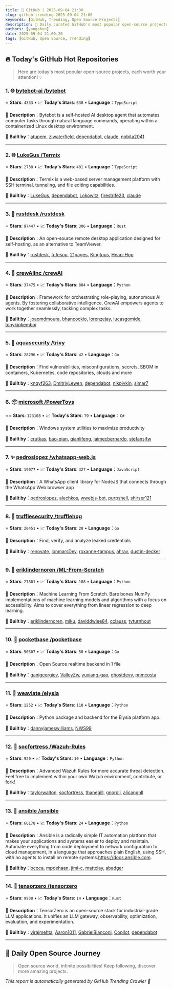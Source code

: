 ```yaml
---
title: 🚀 GitHub | 2025-09-04 21:00
slug: github-trending-2025-09-04 21:00
keywords: [GitHub, Trending, Open Source Projects]
description: 🌟 Daily curated GitHub's most popular open-source projects to help you stay on the pulse of technology!
authors: [yangshun]
date: 2025-09-04 21:00:20
tags: [GitHub, Open Source, Trending]
---
```


## 🔥 Today's GitHub Hot Repositories

> Here are today's most popular open-source projects, each worth your attention! 💡

### 1. 🌐 [bytebot-ai /bytebot](https://github.com/bytebot-ai/bytebot)

⭐ **Stars**: `4333`   •   📈 **Today's Stars**: `638`   •   **Language**：`TypeScript`

📝 **Description**：Bytebot is a self-hosted AI desktop agent that automates computer tasks through natural language commands, operating within a containerized Linux desktop environment.

🤝 **Built by**：[atupem](https://github.com/atupem), [zlwaterfield](https://github.com/zlwaterfield), [dependabot](https://github.com/dependabot), [claude](https://github.com/claude), [nobita2041](https://github.com/nobita2041)

---

### 2. 🌐 [LukeGus /Termix](https://github.com/LukeGus/Termix)

⭐ **Stars**: `2738`   •   📈 **Today's Stars**: `401`   •   **Language**：`TypeScript`

📝 **Description**：Termix is a web-based server management platform with SSH terminal, tunneling, and file editing capabilities.

🤝 **Built by**：[LukeGus](https://github.com/LukeGus), [dependabot](https://github.com/dependabot), [Lokowitz](https://github.com/Lokowitz), [firestrife23](https://github.com/firestrife23), [claude](https://github.com/claude)

---

### 3. 🦀 [rustdesk /rustdesk](https://github.com/rustdesk/rustdesk)

⭐ **Stars**: `97447`   •   📈 **Today's Stars**: `306`   •   **Language**：`Rust`

📝 **Description**：An open-source remote desktop application designed for self-hosting, as an alternative to TeamViewer.

🤝 **Built by**：[rustdesk](https://github.com/rustdesk), [fufesou](https://github.com/fufesou), [21pages](https://github.com/21pages), [Kingtous](https://github.com/Kingtous), [Heap-Hop](https://github.com/Heap-Hop)

---

### 4. 🐍 [crewAIInc /crewAI](https://github.com/crewAIInc/crewAI)

⭐ **Stars**: `37475`   •   📈 **Today's Stars**: `804`   •   **Language**：`Python`

📝 **Description**：Framework for orchestrating role-playing, autonomous AI agents. By fostering collaborative intelligence, CrewAI empowers agents to work together seamlessly, tackling complex tasks.

🤝 **Built by**：[joaomdmoura](https://github.com/joaomdmoura), [bhancockio](https://github.com/bhancockio), [lorenzejay](https://github.com/lorenzejay), [lucasgomide](https://github.com/lucasgomide), [tonykipkemboi](https://github.com/tonykipkemboi)

---

### 5. 🚦 [aquasecurity /trivy](https://github.com/aquasecurity/trivy)

⭐ **Stars**: `28296`   •   📈 **Today's Stars**: `42`   •   **Language**：`Go`

📝 **Description**：Find vulnerabilities, misconfigurations, secrets, SBOM in containers, Kubernetes, code repositories, clouds and more

🤝 **Built by**：[knqyf263](https://github.com/knqyf263), [DmitriyLewen](https://github.com/DmitriyLewen), [dependabot](https://github.com/dependabot), [nikpivkin](https://github.com/nikpivkin), [simar7](https://github.com/simar7)

---

### 6. 📦 [microsoft /PowerToys](https://github.com/microsoft/PowerToys)

⭐⭐ **Stars**: `123108`   •   📈 **Today's Stars**: `79`   •   **Language**：`C#`

📝 **Description**：Windows system utilities to maximize productivity

🤝 **Built by**：[crutkas](https://github.com/crutkas), [bao-qian](https://github.com/bao-qian), [qianlifeng](https://github.com/qianlifeng), [jaimecbernardo](https://github.com/jaimecbernardo), [stefansjfw](https://github.com/stefansjfw)

---

### 7. ✨ [pedroslopez /whatsapp-web.js](https://github.com/pedroslopez/whatsapp-web.js)

⭐ **Stars**: `19077`   •   📈 **Today's Stars**: `327`   •   **Language**：`JavaScript`

📝 **Description**：A WhatsApp client library for NodeJS that connects through the WhatsApp Web browser app

🤝 **Built by**：[pedroslopez](https://github.com/pedroslopez), [alechkos](https://github.com/alechkos), [wwebjs-bot](https://github.com/wwebjs-bot), [purpshell](https://github.com/purpshell), [shirser121](https://github.com/shirser121)

---

### 8. 🚦 [trufflesecurity /trufflehog](https://github.com/trufflesecurity/trufflehog)

⭐ **Stars**: `20451`   •   📈 **Today's Stars**: `28`   •   **Language**：`Go`

📝 **Description**：Find, verify, and analyze leaked credentials

🤝 **Built by**：[renovate](https://github.com/renovate), [lonmarsDev](https://github.com/lonmarsDev), [roxanne-tampus](https://github.com/roxanne-tampus), [ahrav](https://github.com/ahrav), [dustin-decker](https://github.com/dustin-decker)

---

### 9. 🐍 [eriklindernoren /ML-From-Scratch](https://github.com/eriklindernoren/ML-From-Scratch)

⭐ **Stars**: `27801`   •   📈 **Today's Stars**: `188`   •   **Language**：`Python`

📝 **Description**：Machine Learning From Scratch. Bare bones NumPy implementations of machine learning models and algorithms with a focus on accessibility. Aims to cover everything from linear regression to deep learning.

🤝 **Built by**：[eriklindernoren](https://github.com/eriklindernoren), [miku](https://github.com/miku), [daviddwlee84](https://github.com/daviddwlee84), [cclauss](https://github.com/cclauss), [tvturnhout](https://github.com/tvturnhout)

---

### 10. 🚦 [pocketbase /pocketbase](https://github.com/pocketbase/pocketbase)

⭐ **Stars**: `50307`   •   📈 **Today's Stars**: `50`   •   **Language**：`Go`

📝 **Description**：Open Source realtime backend in 1 file

🤝 **Built by**：[ganigeorgiev](https://github.com/ganigeorgiev), [ValleyZw](https://github.com/ValleyZw), [yuxiang-gao](https://github.com/yuxiang-gao), [ghostdevv](https://github.com/ghostdevv), [pnmcosta](https://github.com/pnmcosta)

---

### 11. 🐍 [weaviate /elysia](https://github.com/weaviate/elysia)

⭐ **Stars**: `1252`   •   📈 **Today's Stars**: `110`   •   **Language**：`Python`

📝 **Description**：Python package and backend for the Elysia platform app.

🤝 **Built by**：[dannyjameswilliams](https://github.com/dannyjameswilliams), [NWS99](https://github.com/NWS99)

---

### 12. 🐍 [socfortress /Wazuh-Rules](https://github.com/socfortress/Wazuh-Rules)

⭐ **Stars**: `920`   •   📈 **Today's Stars**: `10`   •   **Language**：`Python`

📝 **Description**：Advanced Wazuh Rules for more accurate threat detection. Feel free to implement within your own Wazuh environment, contribute, or fork!

🤝 **Built by**：[taylorwalton](https://github.com/taylorwalton), [socfortress](https://github.com/socfortress), [thanegill](https://github.com/thanegill), [gnordli](https://github.com/gnordli), [alicangnll](https://github.com/alicangnll)

---

### 13. 🐍 [ansible /ansible](https://github.com/ansible/ansible)

⭐ **Stars**: `66178`   •   📈 **Today's Stars**: `24`   •   **Language**：`Python`

📝 **Description**：Ansible is a radically simple IT automation platform that makes your applications and systems easier to deploy and maintain. Automate everything from code deployment to network configuration to cloud management, in a language that approaches plain English, using SSH, with no agents to install on remote systems.https://docs.ansible.com.

🤝 **Built by**：[bcoca](https://github.com/bcoca), [mpdehaan](https://github.com/mpdehaan), [jimi-c](https://github.com/jimi-c), [mattclay](https://github.com/mattclay), [abadger](https://github.com/abadger)

---

### 14. 🦀 [tensorzero /tensorzero](https://github.com/tensorzero/tensorzero)

⭐ **Stars**: `9938`   •   📈 **Today's Stars**: `14`   •   **Language**：`Rust`

📝 **Description**：TensorZero is an open-source stack for industrial-grade LLM applications. It unifies an LLM gateway, observability, optimization, evaluation, and experimentation.

🤝 **Built by**：[virajmehta](https://github.com/virajmehta), [Aaron1011](https://github.com/Aaron1011), [GabrielBianconi](https://github.com/GabrielBianconi), [Copilot](https://github.com/Copilot), [dependabot](https://github.com/dependabot)

---

## 🌈 Daily Open Source Journey

> Open source world, infinite possibilities! Keep following, discover more amazing projects.

*This report is automatically generated by GitHub Trending Crawler 🤖*
